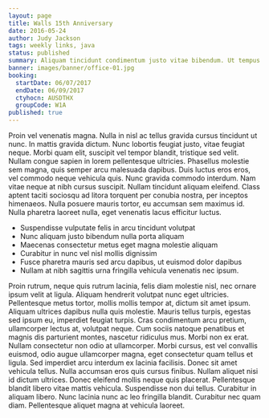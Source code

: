 ```yaml
---
layout: page
title: Walls 15th Anniversary
date: 2016-05-24
author: Judy Jackson
tags: weekly links, java
status: published
summary: Aliquam tincidunt condimentum justo vitae bibendum. Ut tempus laoreet lectus.
banner: images/banner/office-01.jpg
booking:
  startDate: 06/07/2017
  endDate: 06/09/2017
  ctyhocn: AUSDTHX
  groupCode: W1A
published: true
---
```

Proin vel venenatis magna. Nulla in nisl ac tellus gravida cursus tincidunt ut nunc. In mattis gravida dictum. Nunc lobortis feugiat justo, vitae feugiat neque. Morbi quam elit, suscipit vel tempor blandit, tristique sed velit. Nullam congue sapien in lorem pellentesque ultricies. Phasellus molestie sem magna, quis semper arcu malesuada dapibus.
Duis luctus eros eros, vel commodo neque vehicula quis. Nunc gravida commodo interdum. Nam vitae neque at nibh cursus suscipit. Nullam tincidunt aliquam eleifend. Class aptent taciti sociosqu ad litora torquent per conubia nostra, per inceptos himenaeos. Nulla posuere mauris tortor, eu accumsan sem maximus id. Nulla pharetra laoreet nulla, eget venenatis lacus efficitur luctus.

* Suspendisse vulputate felis in arcu tincidunt volutpat
* Nunc aliquam justo bibendum nulla porta aliquam
* Maecenas consectetur metus eget magna molestie aliquam
* Curabitur in nunc vel nisl mollis dignissim
* Fusce pharetra mauris sed arcu dapibus, ut euismod dolor dapibus
* Nullam at nibh sagittis urna fringilla vehicula venenatis nec ipsum.

Proin rutrum, neque quis rutrum lacinia, felis diam molestie nisl, nec ornare ipsum velit at ligula. Aliquam hendrerit volutpat nunc eget ultricies. Pellentesque metus tortor, mollis mollis tempor at, dictum sit amet ipsum. Aliquam ultrices dapibus nulla quis molestie. Mauris tellus turpis, egestas sed ipsum eu, imperdiet feugiat turpis. Cras condimentum arcu pretium, ullamcorper lectus at, volutpat neque. Cum sociis natoque penatibus et magnis dis parturient montes, nascetur ridiculus mus. Morbi non ex erat. Nullam consectetur non odio at ullamcorper. Morbi cursus, est vel convallis euismod, odio augue ullamcorper magna, eget consectetur quam tellus et ligula. Sed imperdiet arcu interdum ex lacinia facilisis. Donec sit amet vehicula tellus. Nulla accumsan eros quis cursus finibus. Nullam aliquet nisi id dictum ultrices.
Donec eleifend mollis neque quis placerat. Pellentesque blandit libero vitae mattis vehicula. Suspendisse non dui tellus. Curabitur in aliquam libero. Nunc lacinia nunc ac leo fringilla blandit. Curabitur nec quam diam. Pellentesque aliquet magna at vehicula laoreet.
